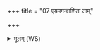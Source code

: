 +++
title = "07 एयमगन्वाशिता ताम्"

+++
<details><summary>मूलम् (WS)</summary>

एयमगन्वाशिता तां प्रतीमः पुंसां व्रातेन सह पुष्ट्या गौः ।  
ऊर्जं दधाना घृतमिद्दुहाना सहस्रपोषाय मे अस्तु दात्रे ॥९॥
</details>